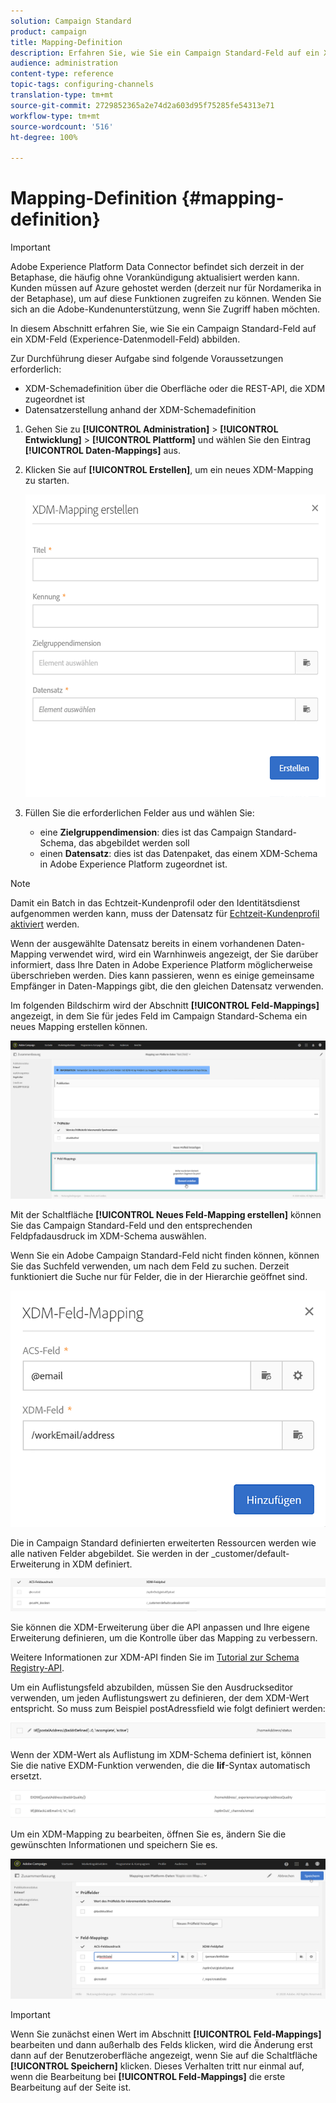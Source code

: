 ```yaml
---
solution: Campaign Standard
product: campaign
title: Mapping-Definition
description: Erfahren Sie, wie Sie ein Campaign Standard-Feld auf ein XDM-Feld (Experience-Datenmodell) abbilden.
audience: administration
content-type: reference
topic-tags: configuring-channels
translation-type: tm+mt
source-git-commit: 2729852365a2e74d2a603d95f75285fe54313e71
workflow-type: tm+mt
source-wordcount: '516'
ht-degree: 100%

---
```



# Mapping-Definition {#mapping-definition}

>[!IMPORTANT]
>
>Adobe Experience Platform Data Connector befindet sich derzeit in der Betaphase, die häufig ohne Vorankündigung aktualisiert werden kann. Kunden müssen auf Azure gehostet werden (derzeit nur für Nordamerika in der Betaphase), um auf diese Funktionen zugreifen zu können. Wenden Sie sich an die Adobe-Kundenunterstützung, wenn Sie Zugriff haben möchten.

In diesem Abschnitt erfahren Sie, wie Sie ein Campaign Standard-Feld auf ein XDM-Feld (Experience-Datenmodell-Feld) abbilden.

Zur Durchführung dieser Aufgabe sind folgende Voraussetzungen erforderlich:

* XDM-Schemadefinition über die Oberfläche oder die REST-API, die XDM zugeordnet ist
* Datensatzerstellung anhand der XDM-Schemadefinition

1. Gehen Sie zu **[!UICONTROL Administration]** > **[!UICONTROL Entwicklung]** > **[!UICONTROL Plattform]** und wählen Sie den Eintrag **[!UICONTROL Daten-Mappings]** aus.

1. Klicken Sie auf **[!UICONTROL Erstellen]**, um ein neues XDM-Mapping zu starten.

   ![](assets/aep_createmapping.png)

1. Füllen Sie die erforderlichen Felder aus und wählen Sie:

   * eine **Zielgruppendimension**: dies ist das Campaign Standard-Schema, das abgebildet werden soll
   * einen **Datensatz**: dies ist das Datenpaket, das einem XDM-Schema in Adobe Experience Platform zugeordnet ist.

>[!NOTE]
>
>Damit ein Batch in das Echtzeit-Kundenprofil oder den Identitätsdienst aufgenommen werden kann, muss der Datensatz für [Echtzeit-Kundenprofil aktiviert](https://docs.adobe.com/content/help/de-DE/experience-platform/rtcdp/intro/get-started.html) werden.
>
>Wenn der ausgewählte Datensatz bereits in einem vorhandenen Daten-Mapping verwendet wird, wird ein Warnhinweis angezeigt, der Sie darüber informiert, dass Ihre Daten in Adobe Experience Platform möglicherweise überschrieben werden. Dies kann passieren, wenn es einige gemeinsame Empfänger in Daten-Mappings gibt, die den gleichen Datensatz verwenden.

Im folgenden Bildschirm wird der Abschnitt **[!UICONTROL Feld-Mappings]** angezeigt, in dem Sie für jedes Feld im Campaign Standard-Schema ein neues Mapping erstellen können.

![](assets/aep_fieldmappings.png)

Mit der Schaltfläche **[!UICONTROL Neues Feld-Mapping erstellen]** können Sie das Campaign Standard-Feld und den entsprechenden Feldpfadausdruck im XDM-Schema auswählen.

Wenn Sie ein Adobe Campaign Standard-Feld nicht finden können, können Sie das Suchfeld verwenden, um nach dem Feld zu suchen. Derzeit funktioniert die Suche nur für Felder, die in der Hierarchie geöffnet sind.

![](assets/aep_mapfield.png)

Die in Campaign Standard definierten erweiterten Ressourcen werden wie alle nativen Felder abgebildet. Sie werden in der _customer/default-Erweiterung in XDM definiert.

![](assets/aep_fieldscusmapping.png)

Sie können die XDM-Erweiterung über die API anpassen und Ihre eigene Erweiterung definieren, um die Kontrolle über das Mapping zu verbessern.

Weitere Informationen zur XDM-API finden Sie im [Tutorial zur Schema Registry-API](https://docs.adobe.com/content/help/de-DE/experience-platform/xdm/api/getting-started.html).

Um ein Auflistungsfeld abzubilden, müssen Sie den Ausdruckseditor verwenden, um jeden Auflistungswert zu definieren, der dem XDM-Wert entspricht. So muss zum Beispiel postAdressfield wie folgt definiert werden:

![](assets/aep_enummapping.png)

Wenn der XDM-Wert als Auflistung im XDM-Schema definiert ist, können Sie die native EXDM-Funktion verwenden, die die **lif**-Syntax automatisch ersetzt.

![](assets/aep_enummappingexdm.png)

Um ein XDM-Mapping zu bearbeiten, öffnen Sie es, ändern Sie die gewünschten Informationen und speichern Sie es.

![](assets/aep_editmapping.png)

>[!IMPORTANT]
>
>Wenn Sie zunächst einen Wert im Abschnitt **[!UICONTROL Feld-Mappings]** bearbeiten und dann außerhalb des Felds klicken, wird die Änderung erst dann auf der Benutzeroberfläche angezeigt, wenn Sie auf die Schaltfläche **[!UICONTROL Speichern]** klicken. Dieses Verhalten tritt nur einmal auf, wenn die Bearbeitung bei **[!UICONTROL Feld-Mappings]** die erste Bearbeitung auf der Seite ist.

